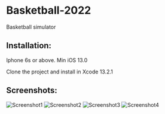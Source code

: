 # Basketball-2022
Basketball simulator

## Installation:
Iphone 6s or above. Min iOS 13.0

Clone the project and install in Xcode 13.2.1

## Screenshots:

![Screenshot1](https://github.com/GVolodia/Basketball-2022/blob/main/Basketball%202022/Screenshots/Screenshot1.PNG)
![Screenshot2](https://github.com/GVolodia/Basketball-2022/blob/main/Basketball%202022/Screenshots/Screenshot2.PNG)
![Screenshot3](https://github.com/GVolodia/Basketball-2022/blob/main/Basketball%202022/Screenshots/Screenshot3.PNG)
![Screenshot4](https://github.com/GVolodia/Basketball-2022/blob/main/Basketball%202022/Screenshots/Screenshot4.PNG)
